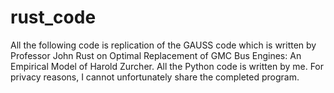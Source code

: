 # rust_code
All the following code is replication of the GAUSS code which is written by Professor John Rust on Optimal Replacement of GMC Bus Engines: An Empirical Model of Harold Zurcher. All the Python code is written by me.
For privacy reasons, I cannot unfortunately share the completed program.
